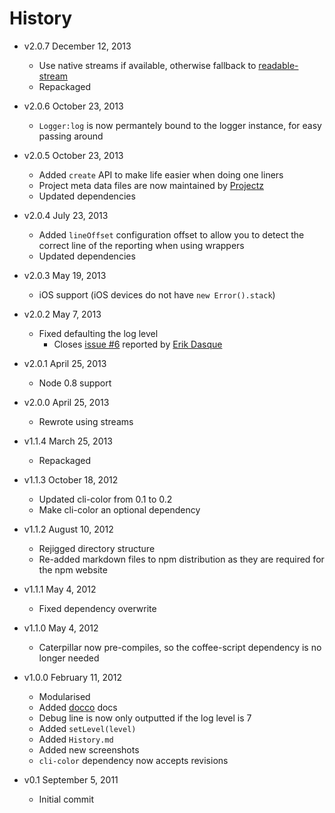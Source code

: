 # History

- v2.0.7 December 12, 2013
	-  Use native streams if available, otherwise fallback to [readable-stream](https://npmjs.org/package/readable-stream)
	- Repackaged

- v2.0.6 October 23, 2013
	- `Logger:log` is now permantely bound to the logger instance, for easy passing around

- v2.0.5 October 23, 2013
	- Added `create` API to make life easier when doing one liners
	- Project meta data files are now maintained by [Projectz](https://github.com/bevry/projectz)
	- Updated dependencies

- v2.0.4 July 23, 2013
	- Added `lineOffset` configuration offset to allow you to detect the correct line of the reporting when using wrappers
	- Updated dependencies

- v2.0.3 May 19, 2013
	- iOS support (iOS devices do not have `new Error().stack`)

- v2.0.2 May 7, 2013
	- Fixed defaulting the log level
		- Closes [issue #6](https://github.com/bevry/caterpillar/issues/6) reported by [Erik Dasque](https://github.com/edasque)

- v2.0.1 April 25, 2013
	- Node 0.8 support

- v2.0.0 April 25, 2013
	- Rewrote using streams

- v1.1.4 March 25, 2013
	- Repackaged

- v1.1.3 October 18, 2012
	- Updated cli-color from 0.1 to 0.2
	- Make cli-color an optional dependency

- v1.1.2 August 10, 2012
	- Rejigged directory structure
	- Re-added markdown files to npm distribution as they are required for the npm website

- v1.1.1 May 4, 2012
	- Fixed dependency overwrite

- v1.1.0 May 4, 2012
	- Caterpillar now pre-compiles, so the coffee-script dependency is no longer needed

- v1.0.0 February 11, 2012
	- Modularised
	- Added [docco](http://jashkenas.github.com/docco/) docs
	- Debug line is now only outputted if the log level is 7
	- Added `setLevel(level)`
	- Added `History.md`
	- Added new screenshots
	- `cli-color` dependency now accepts revisions

- v0.1 September 5, 2011
	- Initial commit
